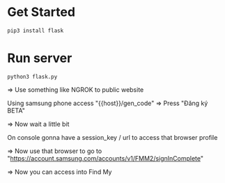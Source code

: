 # Get Started
```
pip3 install flask 
```


# Run server 

```
python3 flask.py

```

=> Use something like NGROK to public website


Using samsung phone access "{{host}}/gen_code" => Press "Đăng ký BETA"

=> Now wait a little bit 

On console gonna have a session_key / url to access that browser profile

=> Now use that browser to go to "https://account.samsung.com/accounts/v1/FMM2/signInComplete"

=> Now you can access into Find My


